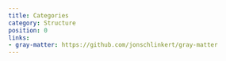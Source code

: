 ```yaml
---
title: Categories
category: Structure
position: 0
links:
- gray-matter: https://github.com/jonschlinkert/gray-matter
---
```


